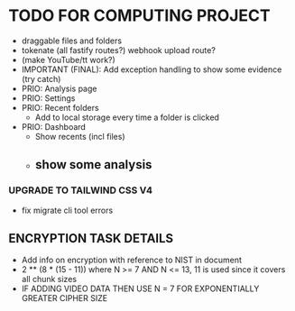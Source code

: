 # TODO FOR COMPUTING PROJECT
- draggable files and folders
- tokenate (all fastify routes?) webhook upload route?
- (make YouTube/tt work?)
- IMPORTANT (FINAL): Add exception handling to show some evidence (try catch)
- PRIO: Analysis page
- PRIO: Settings
- PRIO: Recent folders
  - Add to local storage every time a folder is clicked
- PRIO: Dashboard
  - Show recents (incl files)
  - show some analysis
    - 

### UPGRADE TO TAILWIND CSS V4
-  fix migrate cli tool errors

## ENCRYPTION TASK DETAILS
- Add info on encryption with reference to NIST in document
- 2 ** (8 * (15 - 11)) where N >= 7 AND N <= 13, 11 is used since it covers all chunk sizes
- IF ADDING VIDEO DATA THEN USE N = 7 FOR EXPONENTIALLY GREATER CIPHER SIZE


